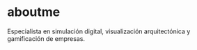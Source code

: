 # aboutme
Especialista en simulación digital, visualización arquitectónica y gamificación de empresas.
